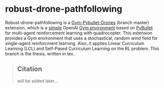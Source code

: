 # robust-drone-pathfollowing 
Robust-drone-pathfollowing is a [Gym-Pybullet-Drones](https://github.com/utiasDSL/gym-pybullet-drones) (branch master) extension, which is a [simple](https://en.wikipedia.org/wiki/KISS_principle) OpenAI [Gym environment](https://gym.openai.com/envs/#classic_control) based on [PyBullet](https://github.com/bulletphysics/bullet3) for multi-agent reinforcement learning with quadrocopter. This extension provides a Gym environment that uses a stochastical, random wind field for single-agent reinforcment learning. Also, it applies Linear Curriculum Learning (LCL) and Self-Pased Curriculum Learning on the
RL problem.
This branch is the thesis, written in tex.

> ## Citation
> will be added later...
